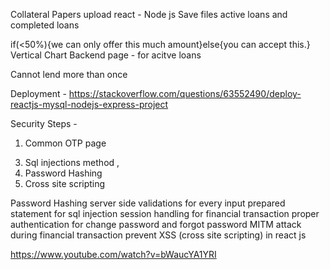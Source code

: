 Collateral Papers upload react - Node js Save files
active loans and completed loans

if(<50%){we can only offer this  much amount}else{you can accept this.}
Vertical Chart
Backend page - for acitve loans
<!-- Returns page -->
<!-- Advance insights - Reveal info  -->
<!-- Common OTP page -->
Cannot lend more than once

Deployment - https://stackoverflow.com/questions/63552490/deploy-reactjs-mysql-nodejs-express-project

Security Steps - 
1) Common OTP page 
<!-- 2) Session Handling max 30 mins. -->
3) Sql injections method , 
4) Password Hashing
5) Cross site scripting


Password Hashing 
server side validations for every input
prepared statement for sql injection
session handling for financial transaction
proper authentication for change password and forgot password
MITM attack during financial transaction
prevent XSS (cross site scripting) in react js

https://www.youtube.com/watch?v=bWaucYA1YRI